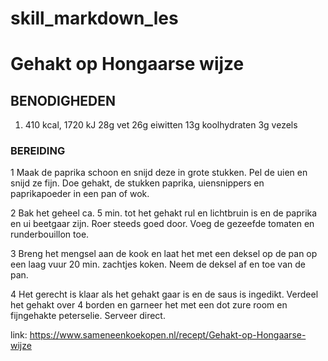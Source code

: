 # skill_markdown_les
# Gehakt op Hongaarse wijze
## BENODIGHEDEN
1. 410 kcal, 1720 kJ
 28g vet
 26g eiwitten
13g koolhydraten
3g vezels
### BEREIDING
1 Maak de paprika schoon en snijd deze in grote stukken. Pel de uien en snijd ze fijn. Doe gehakt, de stukken paprika, uiensnippers en paprikapoeder in een pan of wok.


2 Bak het geheel ca. 5 min. tot het gehakt rul en lichtbruin is en de paprika en ui beetgaar zijn. Roer steeds goed door. Voeg de gezeefde tomaten en runderbouillon toe.


3 Breng het mengsel aan de kook en laat het met een deksel op de pan op een laag vuur 20 min. zachtjes koken. Neem de deksel af en toe van de pan.


4 Het gerecht is klaar als het gehakt gaar is en de saus is ingedikt. Verdeel het gehakt over 4 borden en garneer het met een dot zure room en fijngehakte peterselie. Serveer direct.

link: https://www.sameneenkoekopen.nl/recept/Gehakt-op-Hongaarse-wijze